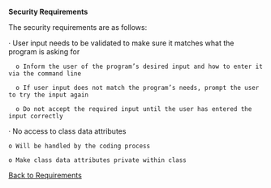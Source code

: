 
**Security Requirements**

The security requirements are as follows:
  
  · User input needs to be validated to make sure it matches what the program is asking for

      o Inform the user of the program’s desired input and how to enter it via the command line
      
      o If user input does not match the program’s needs, prompt the user to try the input again
      
      o Do not accept the required input until the user has entered the input correctly

  · No access to class data attributes

    o Will be handled by the coding process
    
    o Make class data attributes private within class
    
[Back to Requirements](https://github.com/SirRexOfRider/CYBR404-UNK-Oregon-Trail/blob/main/Project/Requirements/Requirements.md)

